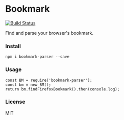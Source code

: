 # Bookmark

[![Build Status](https://travis-ci.org/CCharlieLi/Bookmark.svg?branch=master)](https://travis-ci.org/CCharlieLi/Bookmark)

Find and parse your browser's bookmark.

### Install

```
npm i bookmark-parser --save
```

### Usage

```
const BM = require('bookmark-parser');
const bm = new BM();
return bm.findFirefoxBookmark().then(console.log);
```

### License

MIT